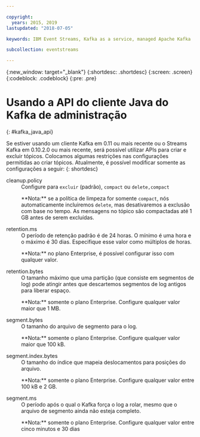```yaml
---

copyright:
  years: 2015, 2019
lastupdated: "2018-07-05"

keywords: IBM Event Streams, Kafka as a service, managed Apache Kafka

subcollection: eventstreams

---
```


{:new_window: target="_blank"}
{:shortdesc: .shortdesc}
{:screen: .screen}
{:codeblock: .codeblock}
{:pre: .pre}

# Usando a API do cliente Java do Kafka de administração
{: #kafka_java_api}


<!-- 
17/10/17 - Karen: following info duplicated at eventstreams108
 -->

Se estiver usando um cliente Kafka em 0.11 ou mais recente ou o Streams Kafka em 0.10.2.0 ou
mais recente, será possível utilizar APIs para criar e excluir tópicos. Colocamos algumas restrições nas
configurações permitidas ao criar tópicos. Atualmente, é possível modificar somente as configurações
a seguir:
{: shortdesc}

<dl>
<dt>cleanup.policy</dt>
<dd>Configure para <code>excluir</code> (padrão), <code>compact</code> ou <code>delete,compact</code>
<p>**Nota:** se a política de limpeza for somente <code>compact</code>, nós automaticamente incluiremos <code>delete</code>, mas desativaremos a exclusão com base no tempo. As mensagens
no tópico são compactadas até 1 GB antes de serem excluídas.</p>
</dd>

<dt>retention.ms</dt>
<dd>O período de retenção padrão é de 24 horas. O mínimo é uma hora e o máximo é 30 dias. Especifique esse
valor como múltiplos de horas.

<p>**Nota:** no plano Enterprise, é possível configurar isso com qualquer valor.</p>
</dd>

<dt>retention.bytes</dt>
<dd>O tamanho máximo que uma partição (que consiste em segmentos de log) pode atingir antes que descartemos segmentos de log antigos para liberar espaço.

<p>**Nota:** somente o plano Enterprise. Configure qualquer valor maior que 1 MB.</p>
</dd>

<dt>segment.bytes</dt>
<dd>O tamanho do arquivo de segmento para o log.

<p>**Nota:** somente o plano Enterprise. Configure qualquer valor maior que 100 kB.</p>
</dd>

<dt>segment.index.bytes</dt>
<dd>O tamanho do índice que mapeia deslocamentos para posições do arquivo. 

<p>**Nota:** somente o plano Enterprise. Configure qualquer valor entre 100 kB e 2 GB.</p>
</dd>

<dt>segment.ms</dt>
<dd>O período após o qual o Kafka força o log a rolar, mesmo que o arquivo de segmento ainda não esteja completo. 

<p>**Nota:** somente o plano Enterprise. Configure qualquer valor entre cinco minutos e 30 dias</p>
</dd>
</dl>

